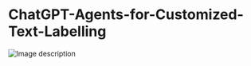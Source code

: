 # ChatGPT-Agents-for-Customized-Text-Labelling

![Image description](https://onedrive.live.com/download?cid=F5BDCF1377851F57&resid=f5bdcf1377851f57%2121040)


